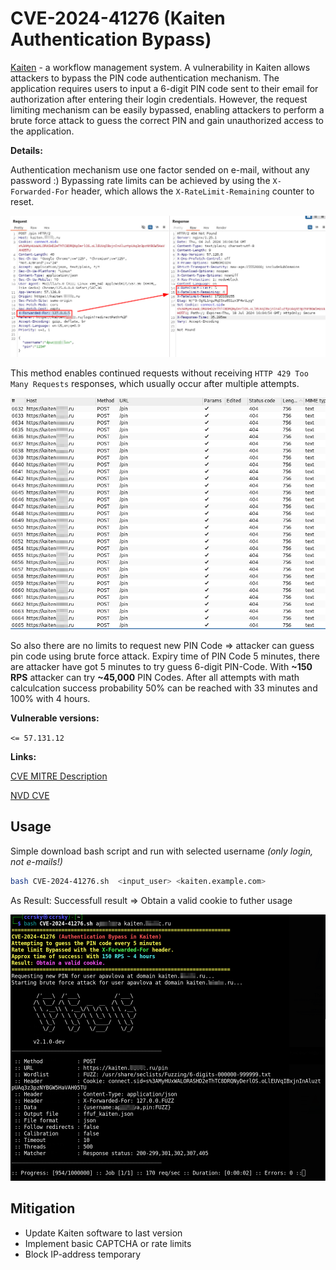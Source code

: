 # CVE-2024-41276 (Kaiten Authentication Bypass)
[Kaiten](https://kaiten.ru/) - a workflow management system.
A vulnerability in Kaiten allows attackers to bypass the PIN code authentication mechanism. The application requires users to input a 6-digit PIN code sent to their email for authorization after entering their login credentials. However, the request limiting mechanism can be easily bypassed, enabling attackers to perform a brute force attack to guess the correct PIN and gain unauthorized access to the application.

**Details:**

Authentication mechanism use one factor sended on e-mail, without any password :)
Bypassing rate limits can be achieved by using the `X-Forwarded-For` header, which allows the `X-RateLimit-Remaining` counter to reset.

![](brute_1.png)

This method enables continued requests without receiving `HTTP 429 Too Many Requests` responses, which usually occur after multiple attempts. 

![](no_limits.png)

So also there are no limits to request new PIN Code => attacker can guess pin code using brute force attack. Expiry time of PIN Code 5 minutes, there are attacker have got 5 minutes to try guess 6-digit PIN-Code.
With **~150 RPS** attacker can try **~45,000** PIN Codes. After all attempts with math calculcation success probability 50% can be reached with 33 minutes and 100% with 4 hours.


**Vulnerable versions:**

`<= 57.131.12`


**Links:**

[CVE MITRE Description](https://cve.mitre.org/cgi-bin/cvename.cgi?name=CVE-2024-41276)

[NVD CVE](https://nvd.nist.gov/vuln/detail/CVE-2024-41276)

## Usage
Simple download bash script and run with selected username _(only login, not e-mails!)_

```bash
bash CVE-2024-41276.sh  <input_user> <kaiten.example.com>
```
As Result:
Successfull result => Obtain a valid cookie to futher usage

![Kaiten_sploit](CVE-2024-41276_exploit.png)


## Mitigation
- Update Kaiten software to last version
- Implement basic CAPTCHA or rate limits
- Block IP-address temporary
